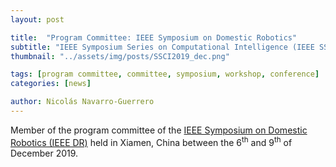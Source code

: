 ```yaml
---
layout: post

title:  "Program Committee: IEEE Symposium on Domestic Robotics"
subtitle: "IEEE Symposium Series on Computational Intelligence (IEEE SSCI)"
thumbnail: "../assets/img/posts/SSCI2019_dec.png"

tags: [program committee, committee, symposium, workshop, conference]
categories: [news]

author: Nicolás Navarro-Guerrero
---
```


Member of the program committee of the <a href="http://lists.cse.msu.edu/pipermail/amdnl/2019-May/000340.html" target="_blank">IEEE Symposium on Domestic Robotics (IEEE DR)</a> held in Xiamen, China between the 6<sup>th</sup> and 9<sup>th</sup> of December 2019.

<!--more-->

